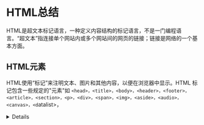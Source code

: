 #                            HTML总结

HTML是超文本标记语言，一种定义内容结构的标记语言，不是一门编程语言。“超文本”指连接单个网站内或多个网站间的网页的链接；链接是网络的一个基本方面。

## HTML元素

HTML使用“标记”来注明文本、图片和其他内容，以便在浏览器中显示。HTML 标记包含一些规定的"元素"如 `<head>，<title>，<body>，<header>，<footer>，<article>，<section>，<p>，<div>，<span>，<img>，<aside>，<audio>，<canvas>，<d`atalist>，<details>，<embed>，<nav>，<output>，<progress>，<video> 等等。如下所示的一个用于展示段落的元素：

![f63738cc51ebfa14](C:\Users\Administrator\Pictures\f63738cc51ebfa14.png)

1. 开始标签（Opening tag）：包含元素的名称（本例为 p），被左、右角括号所包围。表示元素从这里开始或者开始起作用 
2. 结束标签（Closing tag）：与开始标签相似，只是其在元素名之前包含了一个斜杠。这表示着元素的结尾 
3. 内容（Content）：元素的内容，本例中就是所输入的文本本身。
4. 元素（Element）：开始标签、结束标签与内容相结合，便是一个完整的元素。

## 注释

如同大部分的编程语言一样，在 HTML 中有一种可用的机制来在代码中书写注释 。

为了将一段 HTML 中的内容置为注释，你需要将其用特殊的记号`<!--`和`-->`包括起来， 比如：



```html
<p>我在注释外，可以显示！</p>
<!-- <p>我在注释内！浏览器将忽略我</p> -->
```

## 空元素

一般来说，元素都拥有**开始标签，内容，结束标签**。但有一些元素只有一个开始标签，通常用来在此元素所在位置插入/嵌入一些东西，如`<br>, <hr>, <input>, <img>, <a>`等等。我们称其为空元素，如下：



```html
<!-- 换行 -->
<p>我可以<br>换行</p> 
<!-- 水平分割线 -->
<hr>
<!-- 输入框 -->
<input>
```

## 元素的属性

元素是可以有相关属性的。属性包含元素的额外信息，这些信息不会在浏览器中显示出来。



```html
<!-- 带属性的段落输入框 -->
<p title="这是个title属性">鼠标移上来试试！</p>
<!-- 带属性的输入框 -->
<input type="text">
<input type="password">
```



一个属性必须包含如下内容：



1. 一个空格，在属性和元素名称之间。(如果已经有一个或多个属性，就与前一个属性之间有一个空格。)
2. 属性名称，后面跟着一个 = 号。
3. 一个属性值，由一对引号 "" 引起来。

## 超链接语法

```html
<a href="https://www.baidu.com/" target="_blank">百度一下</a>
```



说明：



1. `href`即为要跳转去的地址 URL（Uniform Resorce Locator)
2. `target`属性为`_blank`表示在新的页面打开超链接（默认是在当前页面打开即`_self`）
3. 超链接标签包含的内容（当前为文字"百度一下"）即为显示在页面上供用户点击的

## 锚点

锚点，也称为书签，用于标记页面的某个元素或位置。通过锚点，我们可以轻易的在长页面内实现跳转。



先使用`id`属性生成某元素的锚点，然后再使用超链接指向该锚点即可。



```html
<!-- 文档其余部分 -->
<h2 id="C4">第四章 论零号病人的重要性</h2>
<!-- 文档其余部分 -->
<a href="#C4">跳到第四章</a>
<!-- 文档其余部分 -->
...
```



**注意：**

1. 元素的`id`值必须是唯一的，也即页面不能再有其它元素的`id`值为`C4`
2. 超链接中的地址需要有`#`符号

## 图片

在页面插入一张图片如下：



```html
<img src="https://mdbootstrap.com/img/logo/mdb192x192.jpg" alt="MDB Logo" width="200" height="200">
```



说明：



1. `src`属性为要显示图片文件的位置 URL，即图片文件的路径
2. `alt`属性当获取图片出现问题时显示的文字（占位符）
3. 可为图片指定高宽度，但不建议（可能导致图片变形）

## 文件路径

为获取图片文件，我们需要指定该文件位于何处，这称为文件路径。文件路径有相对路径和绝对路径两种。



上面图片的例子即为绝对路径。下面是相对路径的例子：



|                                    |                                        |
| ---------------------------------- | -------------------------------------- |
| 例子                               | 解释                                   |
| `<img src="picture.jpg">`          | 该图片文件与当前文档在同一目录中       |
| `<img src="./images/picture.jpg">` | 该图片文件在当前目录下的`images`目录中 |
| `<img src="../picture.jpg">`       | 该图片文件在上一级目录中               |

## 无序列表

```html
<ul>
  <li>Coffee</li>
  <li>Tea</li>
  <li>Milk</li>
</ul>
```



无序列表使用`<ul>`标签，默认使用**实心圆点**作为每项的标志，其它的标志可以是空心圆`circle`，实心方块`square`以及不出现标志。



```html
<ul type="square">
  <li>Coffee</li>
  <li>Tea</li>
  <li>Milk</li>
</ul>
```

## 有序列表

```html
<ol>
  <li>Coffee</li>
  <li>Tea</li>
  <li>Milk</li>
</ol>
```



有序列表使用`<ol>`标签，默认使用**数字**作为每项的标志，其它的标志可以是大写字母`A`，小写字母`a`，罗马字母`i`等。



```html
<ol type="a">
  <li>Coffee</li>
  <li>Tea</li>
  <li>Milk</li>
</ol>
```

当网站需要获取我们的一些信息如：用户名、密码、选择买什么、买多少、提出意见等等时，我们就需要使用表单（form）来让用户填写或选择。



请输入如下代码进行学习：



```html
<form>
  <!-- 文本框，注意有 placeholder 提示符 -->
  用户名：<br>
  <input type="text" name="name" placeholder="请输入用户名"><br>
  <!-- 密码框 -->
  密码：<br>
  <input type="password" name="ps" placeholder="请输入密码"><br>
  年龄：<br>
  <!-- 数字输入框，注意 min 和 value 属性-->
  <input type="number" name="age" min="18" value="18"><br>
  <!-- 单选按钮, 注意 checked 属性 -->
  性别：<br>
  <input type="radio" name="gender" value="male" checked> 男<br>
  <input type="radio" name="gender" value="female"> 女<br>
  <input type="radio" name="gender" value="other"> 其它<br>
  <!-- 下拉列表，注意 selected 属性 -->
  党派：<br>
  <select name="party">
    <option value="D">民主党</option>
    <option value="R" selected>共和党</option>
    <option value="N">无党派</option>
  </select><br>
  <!-- 多选框 -->
  您有哪些交通工具：<br>
  <input type="checkbox" name="vehicle1" value="Bike"> 自行车<br>
  <input type="checkbox" name="vehicle2" value="Motocycle" checked> 摩托车<br>
  <input type="checkbox" name="vehicle3" value="Car"> 轿车<br>
  <input type="checkbox" name="vehicle4" value="Jet"> 飞机<br>
  <!-- 日期选择器 -->
  您的工作日期：<br>
  <input type="date"><br>
  <!-- 文件选择器 -->
  上传您的照片:<br>
  <input type="file" name="photo"><br>
  <!-- 文本输入区域，注意 rows 和 cols 属性 -->
  您的建议：<br>
  <textarea name="message" rows="5" cols="30">
    The cat was playing in the garden.
  </textarea><br><hr>
  <!-- 表单提交/重置按钮，将表单中的数据取消或传输给服务器端进行处理 -->
  <input type="submit" value="提 交">
  <input type="reset" value="重 置">
</form>
```



**提示：** 当提交时，表单中没有`name`属性的元素将不会提交，比如上面工作日期的选择器。有`name`属性的元素其`value`的值将提交给服务器。

## 区块元素

区块元素在浏览器显示时，通常会以**新行**来开始（和结束）。如：`<h1>, <pre>, <ul>, <table>，<`div> 等。



```html
<h2>区块元素</h2>
<div>Hello</div>
<div>World</div>
<p>单独一行</p>
```

## 内联元素

内联元素相反，他们总是一个接一个进行显示，不会新起一行。如： `<span>, <input>, <td>, <a>, <img>`等。



```html
<h3>下面的元素将在一行中显示</h3>
<span>姓名：</span>
<input name="username">
<span>哈哈哈</span>
<a href="https://google.com/">Google</a>
<img src="https://mdbootstrap.com/img/logo/mdb192x192.jpg">
```

## 预设格式

如果你想在网页中展示一首诗或一些特别格式的文本，那么请使用`pre`标签。



```html
<!-- pre标签中的内容将保持格式不变 -->
<pre>
              我如果爱你——
              绝不象攀援的凌霄花，
              借你的高枝炫耀自己；

              我如果爱你——
              绝不学痴情的鸟儿，
              为绿荫重复单调的歌曲；

              也不止像泉源，
              常年送来清凉的慰藉；

              也不止像险峰，
              增加你的高度，衬托你的威仪。

              甚至日光。
              甚至春雨。

              不，这些都还不够！
              我必须是你近旁的一株木棉，
              作为树的形象和你站在一起。

              根，紧握在地下，
              叶，相触在云里。

              每一阵风过，
              我们都互相致意，
              但没有人，
              听懂我们的言语。

              你有你的铜枝铁干，
              像刀，像剑，
              也像戟；

              我有我红硕的花朵，
              像沉重的叹息，
              又像英勇的火炬。

              我们分担寒潮、风雷、霹雳；
              我们共享雾霭、流岚、虹霓。
              仿佛永远分离，
              却又终身相依。

              这才是伟大的爱情，
              坚贞就在这里：
              爱——
              不仅爱你伟岸的身躯，
              也爱你坚持的位置，足下的土地。
</pre>
```

## 特殊字符

考虑下面的代码将显示成什么？



```html
<p>有多          远，滚                         多远！</p>
```



或者你希望在页面显示一段 HTML 的源代码，你打算用标签`<pre>`:



```html
<pre>
  <h1>这是个一级标题</h1>
  <p>这是一个段落<p>
  <a href="https://twitter.com/">眼见何事，情系何处，身处何方，心思何人</a>
<pre>
```



以上代码将得不到你想要的结果。
原因是：在 HTML 中，某些字符是预留的。
在 HTML 中不能使用小于号（<）和大于号（>），这是因为浏览器会误认为它们是标签。
如果希望正确地显示预留字符，我们必须在 HTML 源代码中使用字符实体（character entities）



```html
<p>有多&nbsp;&nbsp;&nbsp;远，滚&nbsp;&nbsp;&nbsp;&nbsp;&nbsp;&nbsp;&nbsp;多远！</p>
<hr>
<h2>test.html</h2>
<pre>
  &lt;h1&gt;这是个一级标题&lt;/h1&gt;
  &lt;p&gt;这是一个段落&lt;p&gt;
  &lt;a href="https://twitter.com/"&gt;眼见何事，情系何处，身处何方，心思何人&lt;/a&gt;
<pre>
```